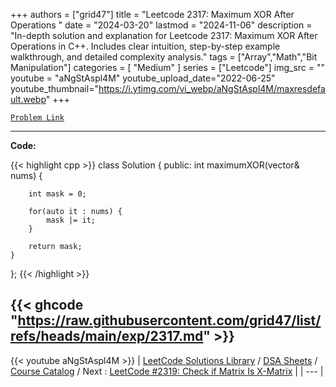 
+++
authors = ["grid47"]
title = "Leetcode 2317: Maximum XOR After Operations "
date = "2024-03-20"
lastmod = "2024-11-06"
description = "In-depth solution and explanation for Leetcode 2317: Maximum XOR After Operations  in C++. Includes clear intuition, step-by-step example walkthrough, and detailed complexity analysis."
tags = ["Array","Math","Bit Manipulation"]
categories = [
    "Medium"
]
series = ["Leetcode"]
img_src = ""
youtube = "aNgStAspl4M"
youtube_upload_date="2022-06-25"
youtube_thumbnail="https://i.ytimg.com/vi_webp/aNgStAspl4M/maxresdefault.webp"
+++



[`Problem Link`](https://leetcode.com/problems/maximum-xor-after-operations/description/)

---
**Code:**

{{< highlight cpp >}}
class Solution {
public:
    int maximumXOR(vector<int>& nums) {
        
        int mask = 0;
        
        for(auto it : nums) {
            mask |= it;
        }
        
        return mask;
    }
};
{{< /highlight >}}

{{< ghcode "https://raw.githubusercontent.com/grid47/list/refs/heads/main/exp/2317.md" >}}
---
{{< youtube aNgStAspl4M >}}
| [LeetCode Solutions Library](https://grid47.xyz/leetcode/) / [DSA Sheets](https://grid47.xyz/sheets/) / [Course Catalog](https://grid47.xyz/courses/) / Next : [LeetCode #2319: Check if Matrix Is X-Matrix](https://grid47.xyz/leetcode/solution-2319-check-if-matrix-is-x-matrix/) |
| --- |
